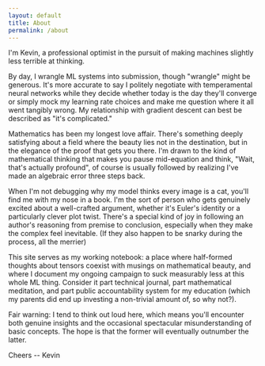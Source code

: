```yaml
---
layout: default
title: About
permalink: /about
---
```


I'm Kevin, a professional optimist in the pursuit of making machines slightly less terrible at thinking.

By day, I wrangle ML systems into submission, though "wrangle" might be generous. It's more accurate to say I politely negotiate with temperamental neural networks while they decide whether today is the day they'll converge or simply mock my learning rate choices and make me question where it all went tangibly wrong. My relationship with gradient descent can best be described as "it's complicated."

Mathematics has been my longest love affair. There's something deeply satisfying about a field where the beauty lies not in the destination, but in the elegance of the proof that gets you there. I'm drawn to the kind of mathematical thinking that makes you pause mid-equation and think, "Wait, that's actually profound", of course is usually followed by realizing I've made an algebraic error three steps back.

When I'm not debugging why my model thinks every image is a cat, you'll find me with my nose in a book. I'm the sort of person who gets genuinely excited about a well-crafted argument, whether it's Euler's identity or a particularly clever plot twist. There's a special kind of joy in following an author's reasoning from premise to conclusion, especially when they make the complex feel inevitable. (If they also happen to be snarky during the process, all the merrier)

This site serves as my working notebook: a place where half-formed thoughts about tensors coexist with musings on mathematical beauty, and where I document my ongoing campaign to suck measurably less at this whole ML thing. Consider it part technical journal, part mathematical meditation, and part public accountability system for my education (which my parents did end up investing a non-trivial amount of, so why not?).

Fair warning: I tend to think out loud here, which means you'll encounter both genuine insights and the occasional spectacular misunderstanding of basic concepts. The hope is that the former will eventually outnumber the latter.

Cheers
-- Kevin
